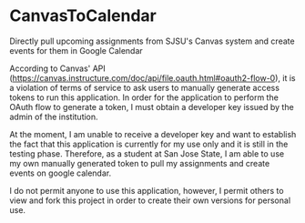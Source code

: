 # CanvasToCalendar
Directly pull upcoming assignments from SJSU's Canvas system and create events for them in Google Calendar

According to Canvas' API (https://canvas.instructure.com/doc/api/file.oauth.html#oauth2-flow-0), it is a violation of terms of service to ask users to manually generate access tokens to run this application. In order for the application to perform the OAuth flow to generate a token, I must obtain a developer key issued by the admin of the institution. 

At the moment, I am unable to receive a developer key and want to establish the fact that this application is currently for my use only and it is still in the testing phase. Therefore, as a student at San Jose State, I am able to use my own manually generated token to pull my assignments and create events on google calendar.

I do not permit anyone to use this application, however, I permit others to view and fork this project in order to create their own versions for personal use.

